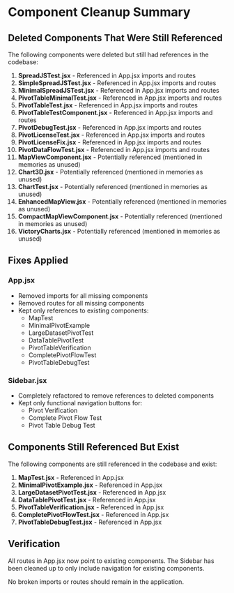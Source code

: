 # Component Cleanup Summary

## Deleted Components That Were Still Referenced

The following components were deleted but still had references in the codebase:

1. **SpreadJSTest.jsx** - Referenced in App.jsx imports and routes
2. **SimpleSpreadJSTest.jsx** - Referenced in App.jsx imports and routes
3. **MinimalSpreadJSTest.jsx** - Referenced in App.jsx imports and routes
4. **PivotTableMinimalTest.jsx** - Referenced in App.jsx imports and routes
5. **PivotTableTest.jsx** - Referenced in App.jsx imports and routes
6. **PivotTableTestComponent.jsx** - Referenced in App.jsx imports and routes
7. **PivotDebugTest.jsx** - Referenced in App.jsx imports and routes
8. **PivotLicenseTest.jsx** - Referenced in App.jsx imports and routes
9. **PivotLicenseFix.jsx** - Referenced in App.jsx imports and routes
10. **PivotDataFlowTest.jsx** - Referenced in App.jsx imports and routes
11. **MapViewComponent.jsx** - Potentially referenced (mentioned in memories as unused)
12. **Chart3D.jsx** - Potentially referenced (mentioned in memories as unused)
13. **ChartTest.jsx** - Potentially referenced (mentioned in memories as unused)
14. **EnhancedMapView.jsx** - Potentially referenced (mentioned in memories as unused)
15. **CompactMapViewComponent.jsx** - Potentially referenced (mentioned in memories as unused)
16. **VictoryCharts.jsx** - Potentially referenced (mentioned in memories as unused)

## Fixes Applied

### App.jsx

- Removed imports for all missing components
- Removed routes for all missing components
- Kept only references to existing components:
  - MapTest
  - MinimalPivotExample
  - LargeDatasetPivotTest
  - DataTablePivotTest
  - PivotTableVerification
  - CompletePivotFlowTest
  - PivotTableDebugTest

### Sidebar.jsx

- Completely refactored to remove references to deleted components
- Kept only functional navigation buttons for:
  - Pivot Verification
  - Complete Pivot Flow Test
  - Pivot Table Debug Test

## Components Still Referenced But Exist

The following components are still referenced in the codebase and exist:

1. **MapTest.jsx** - Referenced in App.jsx
2. **MinimalPivotExample.jsx** - Referenced in App.jsx
3. **LargeDatasetPivotTest.jsx** - Referenced in App.jsx
4. **DataTablePivotTest.jsx** - Referenced in App.jsx
5. **PivotTableVerification.jsx** - Referenced in App.jsx
6. **CompletePivotFlowTest.jsx** - Referenced in App.jsx
7. **PivotTableDebugTest.jsx** - Referenced in App.jsx

## Verification

All routes in App.jsx now point to existing components. The Sidebar has been cleaned up to only include navigation for existing components.

No broken imports or routes should remain in the application.
